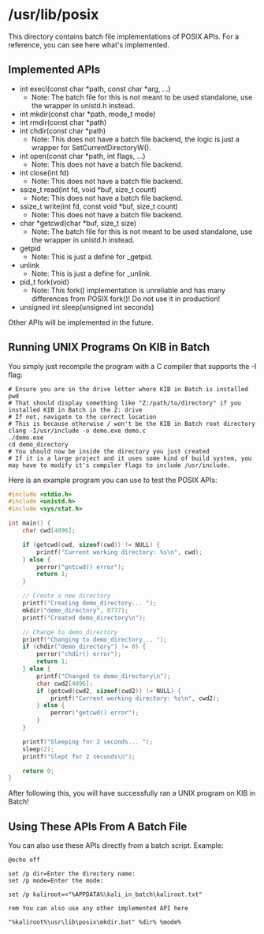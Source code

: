 # /usr/lib/posix

This directory contains batch file implementations of POSIX APIs. For a reference, you can see here what's implemented.

## Implemented APIs

* int execl(const char *path, const char \*arg, ...)
  * Note: The batch file for this is not meant to be used standalone, use the wrapper in unistd.h instead.
* int mkdir(const char *path, mode_t mode)
* int rmdir(const char *path)
* int chdir(const char *path)
  * Note: This does not have a batch file backend, the logic is just a wrapper for SetCurrentDirectoryW().
* int open(const char *path, int flags, ...)
  * Note: This does not have a batch file backend.
* int close(int fd)
  * Note: This does not have a batch file backend.
* ssize_t read(int fd, void *buf, size_t count)
  * Note: This does not have a batch file backend.
* ssize_t write(int fd, const void *buf, size_t count)
  * Note: This does not have a batch file backend.
* char *getcwd(char \*buf, size_t size)
  * Note: The batch file for this is not meant to be used standalone, use the wrapper in unistd.h instead.
* getpid
  * Note: This is just a define for _getpid.
* unlink
  * Note: This is just a define for _unlink.
* pid_t fork(void)
  * Note: This fork() implementation is unreliable and has many differences from POSIX fork()! Do not use it in production!
* unsigned int sleep(unsigned int seconds)

Other APIs will be implemented in the future.

## Running UNIX Programs On KIB in Batch

You simply just recompile the program with a C compiler that supports the -I flag:

```shell
# Ensure you are in the drive letter where KIB in Batch is installed
pwd
# That should display something like "Z:/path/to/directory" if you installed KIB in Batch in the Z: drive
# If not, navigate to the correct location
# This is because otherwise / won't be the KIB in Batch root directory
clang -I/usr/include -o demo.exe demo.c
./demo.exe
cd demo_directory
# You should now be inside the directory you just created
# If it is a large project and it uses some kind of build system, you may have to modify it's compiler flags to include /usr/include.
```

Here is an example program you can use to test the POSIX APIs:

```c
#include <stdio.h>
#include <unistd.h>
#include <sys/stat.h>

int main() {
    char cwd[4096];

    if (getcwd(cwd, sizeof(cwd)) != NULL) {
        printf("Current working directory: %s\n", cwd);
    } else {
        perror("getcwd() error");   
        return 1;
    }

    // Create a new directory
    printf("Creating demo_directory... ");
    mkdir("demo_directory", 0777);
    printf("Created demo_directory\n");

    // Change to demo_directory
    printf("Changing to demo_directory... ");
    if (chdir("demo_directory") != 0) {
        perror("chdir() error");
        return 1;
    } else {
        printf("Changed to demo_directory\n");
        char cwd2[4096];
        if (getcwd(cwd2, sizeof(cwd2)) != NULL) {
            printf("Current working directory: %s\n", cwd2);
        } else {
            perror("getcwd() error");
        }
    }

    printf("Sleeping for 2 seconds... ");
    sleep(2);
    printf("Slept for 2 seconds\n");

    return 0;
}
```

After following this, you will have successfully ran a UNIX program on KIB in Batch!

## Using These APIs From A Batch File

You can also use these APIs directly from a batch script. Example:

```batch
@echo off

set /p dir=Enter the directory name: 
set /p mode=Enter the mode: 

set /p kaliroot=<"%APPDATA%\kali_in_batch\kaliroot.txt"

rem You can also use any other implemented API here

"%kaliroot%\usr\lib\posix\mkdir.bat" %dir% %mode%
```
